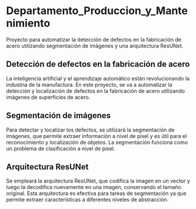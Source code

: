 # Departamento_Produccion_y_Mantenimiento
Proyecto para automatizar la detección de defectos en la fabricación de acero utilizando segmentación de imágenes y una arquitectura ResUNet.

## Detección de defectos en la fabricación de acero
La inteligencia artificial y el aprendizaje automático están revolucionando la industria de la manufactura. En este proyecto, se va a automatizar la detección y localización de defectos en la fabricación de acero utilizando imágenes de superficies de acero.

## Segmentación de imágenes
Para detectar y localizar los defectos, se utilizará la segmentación de imágenes, que permite extraer información a nivel de píxel y es útil para el reconocimiento y localización de objetos. La segmentación funciona como un problema de clasificación a nivel de píxel.

## Arquitectura ResUNet
Se empleará la arquitectura ResUNet, que codifica la imagen en un vector y luego la decodifica nuevamente en una imagen, conservando el tamaño original. Esta arquitectura es efectiva para tareas de segmentación ya que permite extraer características a diferentes niveles de abstracción.


